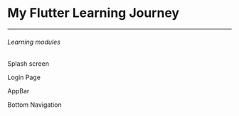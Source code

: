 # My Flutter Learning Journey

---

###### Learning modules

Splash screen

Login Page

AppBar

Bottom Navigation
